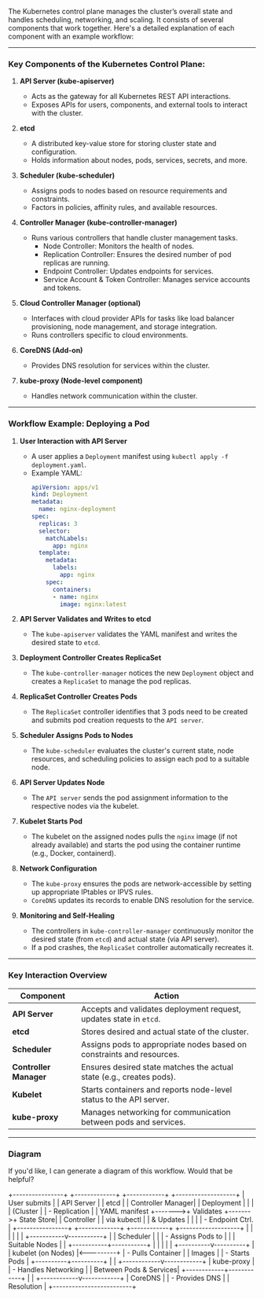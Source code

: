 
The Kubernetes control plane manages the cluster’s overall state and handles scheduling, networking, and scaling. It consists of several components that work together. Here's a detailed explanation of each component with an example workflow:

---

### **Key Components of the Kubernetes Control Plane:**
1. **API Server (kube-apiserver)**  
   - Acts as the gateway for all Kubernetes REST API interactions.
   - Exposes APIs for users, components, and external tools to interact with the cluster.

2. **etcd**  
   - A distributed key-value store for storing cluster state and configuration.
   - Holds information about nodes, pods, services, secrets, and more.

3. **Scheduler (kube-scheduler)**  
   - Assigns pods to nodes based on resource requirements and constraints.
   - Factors in policies, affinity rules, and available resources.

4. **Controller Manager (kube-controller-manager)**  
   - Runs various controllers that handle cluster management tasks.
     - Node Controller: Monitors the health of nodes.
     - Replication Controller: Ensures the desired number of pod replicas are running.
     - Endpoint Controller: Updates endpoints for services.
     - Service Account & Token Controller: Manages service accounts and tokens.

5. **Cloud Controller Manager (optional)**  
   - Interfaces with cloud provider APIs for tasks like load balancer provisioning, node management, and storage integration.
   - Runs controllers specific to cloud environments.

6. **CoreDNS (Add-on)**  
   - Provides DNS resolution for services within the cluster.

7. **kube-proxy (Node-level component)**  
   - Handles network communication within the cluster.

---

### **Workflow Example: Deploying a Pod**

1. **User Interaction with API Server**  
   - A user applies a `Deployment` manifest using `kubectl apply -f deployment.yaml`.
   - Example YAML:
     ```yaml
     apiVersion: apps/v1
     kind: Deployment
     metadata:
       name: nginx-deployment
     spec:
       replicas: 3
       selector:
         matchLabels:
           app: nginx
       template:
         metadata:
           labels:
             app: nginx
         spec:
           containers:
           - name: nginx
             image: nginx:latest
     ```

2. **API Server Validates and Writes to etcd**  
   - The `kube-apiserver` validates the YAML manifest and writes the desired state to `etcd`.

3. **Deployment Controller Creates ReplicaSet**  
   - The `kube-controller-manager` notices the new `Deployment` object and creates a `ReplicaSet` to manage the pod replicas.

4. **ReplicaSet Controller Creates Pods**  
   - The `ReplicaSet` controller identifies that 3 pods need to be created and submits pod creation requests to the `API server`.

5. **Scheduler Assigns Pods to Nodes**  
   - The `kube-scheduler` evaluates the cluster's current state, node resources, and scheduling policies to assign each pod to a suitable node.

6. **API Server Updates Node**  
   - The `API server` sends the pod assignment information to the respective nodes via the kubelet.

7. **Kubelet Starts Pod**  
   - The kubelet on the assigned nodes pulls the `nginx` image (if not already available) and starts the pod using the container runtime (e.g., Docker, containerd).

8. **Network Configuration**  
   - The `kube-proxy` ensures the pods are network-accessible by setting up appropriate IPtables or IPVS rules.
   - `CoreDNS` updates its records to enable DNS resolution for the service.

9. **Monitoring and Self-Healing**  
   - The controllers in `kube-controller-manager` continuously monitor the desired state (from `etcd`) and actual state (via API server).
   - If a pod crashes, the `ReplicaSet` controller automatically recreates it.

---

### **Key Interaction Overview**
| Component              | Action                                                                 |
|-------------------------|-----------------------------------------------------------------------|
| **API Server**          | Accepts and validates deployment request, updates state in `etcd`.   |
| **etcd**                | Stores desired and actual state of the cluster.                      |
| **Scheduler**           | Assigns pods to appropriate nodes based on constraints and resources.|
| **Controller Manager**  | Ensures desired state matches the actual state (e.g., creates pods). |
| **Kubelet**             | Starts containers and reports node-level status to the API server.   |
| **kube-proxy**          | Manages networking for communication between pods and services.      |

---

### **Diagram**
If you'd like, I can generate a diagram of this workflow. Would that be helpful?


+----------------+        +-------------+        +------------+        +-------------------+
| User submits   |        | API Server  |        | etcd       |        | Controller Manager|
| Deployment     |        |             |        | (Cluster   |        | - Replication     |
| YAML manifest  +------->+ Validates   +------->+ State Store|        |   Controller      |
| via kubectl    |        | & Updates   |        |            |        | - Endpoint Ctrl.  |
+----------------+        +-------------+        +------------+        +-------------------+
                                                          |                     |
                                                          |                     |
                                                          |                     |
                                              +-----------v-----------+         |
                                              | Scheduler              |         |
                                              | - Assigns Pods to      |         |
                                              |   Suitable Nodes       |         |
                                              +-----------+-----------+         |
                                                          |                     |
                                                          |                     |
                                               +----------v----------+          |
                                               | kubelet (on Nodes)  |<---------+
                                               | - Pulls Container   |
                                               |   Images            |
                                               | - Starts Pods       |
                                               +----------+----------+
                                                          |
                                                          |
                                             +------------v------------+
                                             | kube-proxy               |
                                             | - Handles Networking     |
                                             |   Between Pods & Services|
                                             +------------+------------+
                                                          |
                                                          |
                                             +------------v------------+
                                             | CoreDNS                 |
                                             | - Provides DNS          |
                                             |   Resolution            |
                                             +-------------------------+
```

